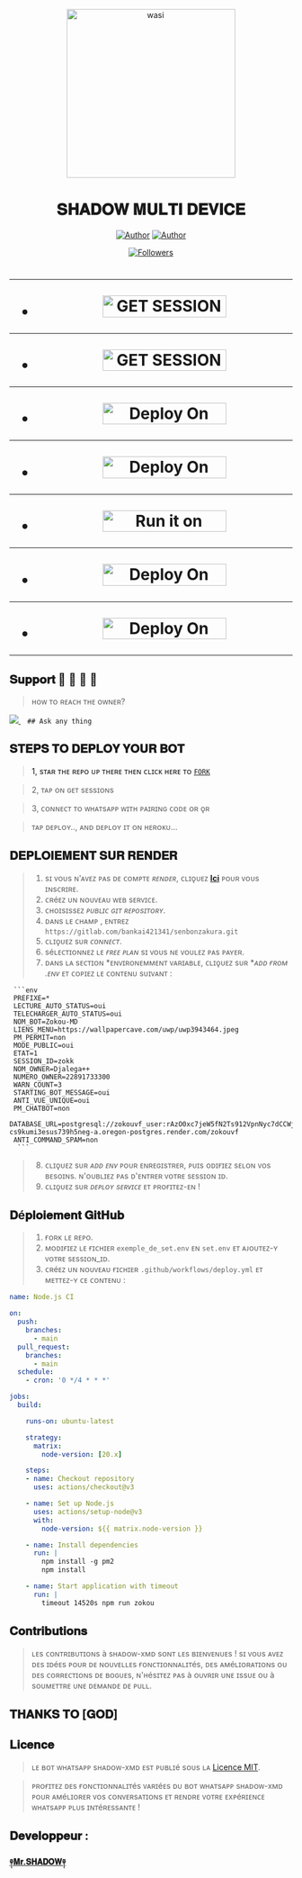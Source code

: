 <p align="center">
 <img alt="wasi" height="300" src="https://i.imgur.com/Rj3JuBi.jpeg">


  <h1 align="center">𝐒𝐇𝐀𝐃𝐎𝐖 𝐌𝐔𝐋𝐓𝐈 𝐃𝐄𝐕𝐈𝐂𝐄 </h1>
 </a>


</p>
<p align="center">
<a href="https://github.com/shadowwrld"><img title="Author" src="https://img.shields.io/badge/Shadow-Wrld-black?style=for-the-badge&logo=Github"></a> <a href="https://wa.me/2250701557807"><img title="Author" src="https://img.shields.io/badge/CHAT US-black?style=for-the-badge&logo=whatsapp"></a>
<p/>
<p align="center">
<a href="https://github.com/shadowwrld?tab=followers"><img title="Followers" src="https://img.shields.io/github/followers/shadowwrld?label=Followers&style=social"></a>
</p></a>                     

   
   <h1 align="center"



***



***
</a></p>
- <a href="https://shadow-session-id-generator-w1pq.onrender.com"><img title="GET SESSION OPT 1" src="https://img.shields.io/badge/GET SESSION OPT 1-h?color=pink&style=for-the-badge&logo=bmw" width="220" height="38.45"/></a></p>

***

- <a href="https://zokouscan-din3.onrender.com/"><img title="GET SESSION OPT 2" src="https://img.shields.io/badge/GET SESSION OPT 2-h?color=red&style=for-the-badge&logo=bmw" width="220" height="38.45"/></a></p>



***

- <a href="https://dashboard.heroku.com/new?button-url=https://github.com/shadowwrld/SHADOW-XMD&template=https://github.com/shadowwrld/SHADOW-XMD"><img title="Deploy On Render" src="https://img.shields.io/badge/DEPLOY ON HEROKU-h?color=yellow&style=for-the-badge&logo=heroku" width="220" height="38.45"/></a></p>


***

- <a href="https://render.com"><img title="Deploy On Render" src="https://img.shields.io/badge/DEPLOY ON RENDER-h?color=blue&style=for-the-badge&logo=render" width="220" height="38.45"/></a></p>

***

- <a href="https://uptimerobot.com"><img title="Run it on uptime" src="https://img.shields.io/badge/RUN ON UPTIME-h?color=green&style=for-the-badge&logo=bmw" width="220" height="38.45"/></a></p>

***

- <a href="https://Bot-hosting.net"><img title="Deploy On Panel" src="https://img.shields.io/badge/DEPLOY ON PANEL-h?color=blue&style=for-the-badge&logo=bmw" width="220" height="38.45"/></a></p>

***

- <a href="https://github.com/shadowwrld"><img title="Deploy On Render" src="https://img.shields.io/badge/DEV INFORMATION-h?color=grey&style=for-the-badge&logo=github" width="220" height="38.45"/></a></p>


***

</p>
   
##


## 𝐒𝐮𝐩𝐩𝐨𝐫𝐭 🧧 🧧 🧧 🧧
> ʜᴏᴡ ᴛᴏ ʀᴇᴀᴄʜ ᴛʜᴇ ᴏᴡɴᴇʀ? 
 
   
   <a href="https://wa.me/2250701557807">
    <img src="https://img.shields.io/badge/WhatsApp-25D366?style=for-the-badge&logo=whatsapp&logoColor=white" />
  </a>&nbsp;&nbsp;
   <a

    ## Ask any thing

</p>
  
## 𝐒𝐓𝐄𝐏𝐒 𝐓𝐎 𝐃𝐄𝐏𝐋𝐎𝐘 𝐘𝐎𝐔𝐑 𝐁𝐎𝐓


> 1, sᴛᴀʀ ᴛʜᴇ ʀᴇᴘᴏ ᴜᴘ ᴛʜᴇʀᴇ ᴛʜᴇɴ ᴄʟɪᴄᴋ ʜᴇʀᴇ ᴛᴏ  [`FORK`](https://github.com/shadowwrld/SHADOW-XMD/fork)

> 2, ᴛᴀᴘ ᴏɴ ɢᴇᴛ sᴇssɪᴏɴs


> 3, ᴄᴏɴɴᴇᴄᴛ ᴛᴏ ᴡʜᴀᴛsᴀᴘᴘ ᴡɪᴛʜ ᴘᴀɪʀɪɴɢ ᴄᴏᴅᴇ ᴏʀ ǫʀ


> ᴛᴀᴘ ᴅᴇᴘʟᴏʏ.., ᴀɴᴅ ᴅᴇᴘʟᴏʏ ɪᴛ ᴏɴ ʜᴇʀᴏᴋᴜ...

</p>

## 𝐃𝐄𝐏𝐋𝐎𝐈𝐄𝐌𝐄𝐍𝐓 𝐒𝐔𝐑 𝐑𝐄𝐍𝐃𝐄𝐑

> 1. sɪ ᴠᴏᴜs ɴ'ᴀᴠᴇᴢ ᴘᴀs ᴅᴇ ᴄᴏᴍᴘᴛᴇ *ʀᴇɴᴅᴇʀ*, ᴄʟɪǫᴜᴇᴢ [**Ici**](https://dashboard.render.com) ᴘᴏᴜʀ ᴠᴏᴜs ɪɴsᴄʀɪʀᴇ.
> 2. ᴄʀéᴇᴢ ᴜɴ ɴᴏᴜᴠᴇᴀᴜ ᴡᴇʙ sᴇʀᴠɪᴄᴇ.
> 3. ᴄʜᴏɪsɪssᴇᴢ *ᴘᴜʙʟɪᴄ ɢɪᴛ ʀᴇᴘᴏsɪᴛᴏʀʏ*.
> 4. ᴅᴀɴs ʟᴇ ᴄʜᴀᴍᴘ , ᴇɴᴛʀᴇᴢ `https://gitlab.com/bankai421341/senbonzakura.git`
> 5. ᴄʟɪǫᴜᴇᴢ sᴜʀ *ᴄᴏɴɴᴇᴄᴛ*.
> 6. séʟᴇᴄᴛɪᴏɴɴᴇᴢ ʟᴇ *ғʀᴇᴇ ᴘʟᴀɴ* sɪ ᴠᴏᴜs ɴᴇ ᴠᴏᴜʟᴇᴢ ᴘᴀs ᴘᴀʏᴇʀ.
> 7. ᴅᴀɴs ʟᴀ sᴇᴄᴛɪᴏɴ *ᴇɴᴠɪʀᴏɴᴇᴍᴍᴇɴᴛ ᴠᴀʀɪᴀʙʟᴇ, ᴄʟɪǫᴜᴇᴢ sᴜʀ **ᴀᴅᴅ ғʀᴏᴍ .ᴇɴᴠ* ᴇᴛ ᴄᴏᴘɪᴇᴢ ʟᴇ ᴄᴏɴᴛᴇɴᴜ sᴜɪᴠᴀɴᴛ :

     ```env
     PREFIXE=*
     LECTURE_AUTO_STATUS=oui
     TELECHARGER_AUTO_STATUS=oui
     NOM_BOT=Zokou-MD
     LIENS_MENU=https://wallpapercave.com/uwp/uwp3943464.jpeg
     PM_PERMIT=non
     MODE_PUBLIC=oui
     ETAT=1
     SESSION_ID=zokk
     NOM_OWNER=Djalega++
     NUMERO_OWNER=22891733300
     WARN_COUNT=3
     STARTING_BOT_MESSAGE=oui
     ANTI_VUE_UNIQUE=oui
     PM_CHATBOT=non
     DATABASE_URL=postgresql://zokouvf_user:rAzO0xc7jeW5fN2Ts912VpnNyc7dCCWj@dpg-cs9kumi3esus739h5neg-a.oregon-postgres.render.com/zokouvf
     ANTI_COMMAND_SPAM=non
      ```

> 8. ᴄʟɪǫᴜᴇᴢ sᴜʀ *ᴀᴅᴅ ᴇɴᴠ* ᴘᴏᴜʀ ᴇɴʀᴇɢɪsᴛʀᴇʀ, ᴘᴜɪs ᴏᴅɪғɪᴇᴢ sᴇʟᴏɴ ᴠᴏs ʙᴇsᴏɪɴs. ɴ'ᴏᴜʙʟɪᴇᴢ ᴘᴀs ᴅ'ᴇɴᴛʀᴇʀ ᴠᴏᴛʀᴇ sᴇssɪᴏɴ ɪᴅ.
> 9. ᴄʟɪǫᴜᴇᴢ sᴜʀ *ᴅᴇᴘʟᴏʏ sᴇʀᴠɪᴄᴇ* ᴇᴛ ᴘʀᴏғɪᴛᴇᴢ-ᴇɴ !

</p>

## 𝐃é𝐩𝐥𝐨𝐢𝐞𝐦𝐞𝐧𝐭 𝐆𝐢𝐭𝐇𝐮𝐛
       
> 1. ғᴏʀᴋ ʟᴇ ʀᴇᴘᴏ.
> 2. ᴍᴏᴅɪғɪᴇᴢ ʟᴇ ғɪᴄʜɪᴇʀ `exemple_de_set.env` ᴇɴ `set.env` ᴇᴛ ᴀᴊᴏᴜᴛᴇᴢ-ʏ ᴠᴏᴛʀᴇ sᴇssɪᴏɴ_ɪᴅ.
> 3. ᴄʀéᴇᴢ ᴜɴ ɴᴏᴜᴠᴇᴀᴜ ғɪᴄʜɪᴇʀ `.github/workflows/deploy.yml` ᴇᴛ ᴍᴇᴛᴛᴇᴢ-ʏ ᴄᴇ ᴄᴏɴᴛᴇɴᴜ :

```yml
name: Node.js CI

on:
  push:
    branches:
      - main
  pull_request:
    branches:
      - main
  schedule:
    - cron: '0 */4 * * *'

jobs:
  build:

    runs-on: ubuntu-latest

    strategy:
      matrix:
        node-version: [20.x]

    steps:
    - name: Checkout repository
      uses: actions/checkout@v3

    - name: Set up Node.js
      uses: actions/setup-node@v3
      with:
        node-version: ${{ matrix.node-version }}

    - name: Install dependencies
      run: |
        npm install -g pm2
        npm install

    - name: Start application with timeout
      run: |
        timeout 14520s npm run zokou

```







</p>

## 𝐂𝐨𝐧𝐭𝐫𝐢𝐛𝐮𝐭𝐢𝐨𝐧𝐬

> ʟᴇs ᴄᴏɴᴛʀɪʙᴜᴛɪᴏɴs à sʜᴀᴅᴏᴡ-xᴍᴅ sᴏɴᴛ ʟᴇs ʙɪᴇɴᴠᴇɴᴜᴇs ! sɪ ᴠᴏᴜs ᴀᴠᴇᴢ ᴅᴇs ɪᴅéᴇs ᴘᴏᴜʀ ᴅᴇ ɴᴏᴜᴠᴇʟʟᴇs ғᴏɴᴄᴛɪᴏɴɴᴀʟɪᴛés, ᴅᴇs ᴀᴍéʟɪᴏʀᴀᴛɪᴏɴs ᴏᴜ ᴅᴇs ᴄᴏʀʀᴇᴄᴛɪᴏɴs ᴅᴇ ʙᴏɢᴜᴇs, ɴ'ʜésɪᴛᴇᴢ ᴘᴀs à ᴏᴜᴠʀɪʀ ᴜɴᴇ ɪssᴜᴇ ᴏᴜ à sᴏᴜᴍᴇᴛᴛʀᴇ ᴜɴᴇ ᴅᴇᴍᴀɴᴅᴇ ᴅᴇ ᴘᴜʟʟ.
## 𝐓𝐇𝐀𝐍𝐊𝐒 𝐓𝐎 [𝐆𝐎𝐃]
                
## 𝐋𝐢𝐜𝐞𝐧𝐜𝐞

> ʟᴇ ʙᴏᴛ ᴡʜᴀᴛsᴀᴘᴘ sʜᴀᴅᴏᴡ-xᴍᴅ ᴇsᴛ ᴘᴜʙʟɪé sᴏᴜs ʟᴀ [Licence MIT](https://opensource.org/licenses/MIT).

> ᴘʀᴏғɪᴛᴇᴢ ᴅᴇs ғᴏɴᴄᴛɪᴏɴɴᴀʟɪᴛés ᴠᴀʀɪéᴇs ᴅᴜ ʙᴏᴛ ᴡʜᴀᴛsᴀᴘᴘ sʜᴀᴅᴏᴡ-xᴍᴅ ᴘᴏᴜʀ ᴀᴍéʟɪᴏʀᴇʀ ᴠᴏs ᴄᴏɴᴠᴇʀsᴀᴛɪᴏɴs ᴇᴛ ʀᴇɴᴅʀᴇ ᴠᴏᴛʀᴇ ᴇxᴘéʀɪᴇɴᴄᴇ ᴡʜᴀᴛsᴀᴘᴘ ᴘʟᴜs ɪɴᴛéʀᴇssᴀɴᴛᴇ !


## 𝐃𝐞𝐯𝐞𝐥𝐨𝐩𝐩𝐞𝐮𝐫 :
 
  [**༈𝐌𝐫.𝐒𝐇𝐀𝐃𝐎𝐖༈**](https://github.com/shadowwrld)
